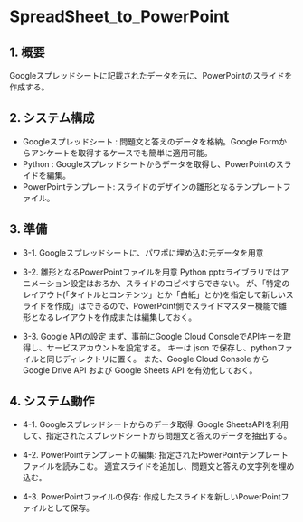 # SpreadSheet_to_PowerPoint

## 1. 概要
Googleスプレッドシートに記載されたデータを元に、PowerPointのスライドを作成する。

## 2. システム構成
- Googleスプレッドシート : 問題文と答えのデータを格納。Google Formからアンケートを取得するケースでも簡単に適用可能。
- Python : Googleスプレッドシートからデータを取得し、PowerPointのスライドを編集。
- PowerPointテンプレート: スライドのデザインの雛形となるテンプレートファイル。

## 3. 準備
- 3-1. Googleスプレッドシートに、パワポに埋め込む元データを用意

- 3-2. 雛形となるPowerPointファイルを用意
Python pptxライブラリではアニメーション設定はおろか、スライドのコピペすらできない。
が、「特定のレイアウト(「タイトルとコンテンツ」とか「白紙」とか)を指定して新しいスライドを作成」はできるので、PowerPoint側でスライドマスター機能で雛形となるレイアウトを作成または編集しておく。

- 3-3. Google APIの設定
まず、事前にGoogle Cloud ConsoleでAPIキーを取得し、サービスアカウントを設定する。
キーは json で保存し、pythonファイルと同じディレクトリに置く。
また、Google Cloud Console から Google Drive API および Google Sheets API を有効化しておく。

## 4. システム動作
- 4-1. Googleスプレッドシートからのデータ取得:
Google SheetsAPIを利用して、指定されたスプレッドシートから問題文と答えのデータを抽出する。

- 4-2. PowerPointテンプレートの編集:
指定されたPowerPointテンプレートファイルを読みこむ。
適宜スライドを追加し、問題文と答えの文字列を埋め込む。

- 4-3. PowerPointファイルの保存:
作成したスライドを新しいPowerPointファイルとして保存。

